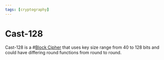 ```yaml
---
tags: [cryptography]
---
```


# Cast-128

Cast-128 is a #[Block Cipher](202209281239.md) that uses key size range from 40
to 128 bits and could have differing round functions from round to round.

